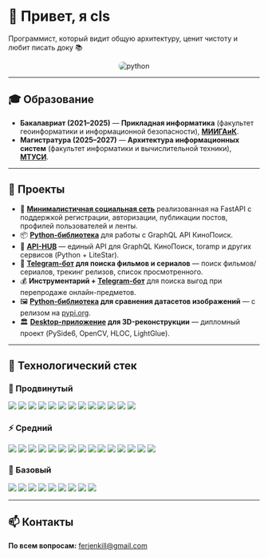 # 👋 Привет, я cls

Программист, который видит общую архитектуру, ценит чистоту и любит писать доку 📚  

<div align="center">
  <img src="https://i.pinimg.com/736x/e5/20/d5/e520d5fdf66615af98e523582d226bef.jpg" alt="python" style="max-width: 100%; height: auto; border-radius: 16px;">
</div>

---

## 🎓 Образование
- **Бакалавриат (2021–2025)** — **Прикладная информатика** (факультет геоинформатики и
информационной безопасности), **[МИИГАиК](https://www.miigaik.ru/)**.
- **Магистратура (2025–2027)** — **Архитектура информационных систем** (факультет
информатики и вычислительной техники), **[МТУСИ](https://mtuci.ru/)**.  

---

## 🚀 Проекты
- 💬 **[Минималистичная социальная сеть](https://github.com/cloudsucker/pleo)** реализованная на FastAPI с поддержкой регистрации, авторизации, публикации постов, профилей пользователей и ленты.
- 📦 **[Python-библиотека](https://github.com/cloudsucker/kinopapi)** для работы с GraphQL API КиноПоиск.
- 🔗 **[API-HUB](https://github.com/cloudsucker/kinohubble)** — единый API для GraphQL КиноПоиск, toramp и других сервисов (Python + LiteStar).
- 🤖 **[Telegram-бот](https://github.com/cloudsucker/kinoliba) для поиска фильмов и сериалов** — поиск фильмов/сериалов, трекинг релизов, список просмотренного.
- 💰 **Инструментарий + [Telegram-бот](https://github.com/cloudsucker/cs2crap)** для поиска выгод при перепродаже онлайн-предметов.
- 🖼 **[Python-библиотека](https://github.com/cloudsucker/visdatcompy) для сравнения датасетов изображений** — с релизом на [pypi.org](https://pypi.org/project/visdatcompy/0.8.4/).
- 🏛 **[Desktop-приложение](https://github.com/cloudsucker/archpoint) для 3D-реконструкции** — дипломный проект (PySide6, OpenCV, HLOC, LightGlue).

---

## 🔧 Технологический стек

### 🚀 Продвинутый
<div>
  <img src="https://img.shields.io/badge/Python-3776AB?style=for-the-badge&logo=python&logoColor=white" />
  <img src="https://img.shields.io/badge/PostgreSQL-336791?style=for-the-badge&logo=postgresql&logoColor=white" />
  <img src="https://img.shields.io/badge/FastAPI-009688?style=for-the-badge&logo=fastapi&logoColor=white" />
  <img src="https://img.shields.io/badge/SQLAlchemy-CE2C2E?style=for-the-badge&logo=sqlalchemy&logoColor=white" />
  <img src="https://img.shields.io/badge/Asyncio-3776AB?style=for-the-badge&logo=python&logoColor=white" />
  <img src="https://img.shields.io/badge/Jinja2-B41717?style=for-the-badge&logo=jinja&logoColor=white" />
  <img src="https://img.shields.io/badge/HTML5-E34F26?style=for-the-badge&logo=html5&logoColor=white" />
  <img src="https://img.shields.io/badge/CSS3-1572B6?style=for-the-badge&logo=css3&logoColor=white" />
  <img src="https://img.shields.io/badge/GitHub-181717?style=for-the-badge&logo=github&logoColor=white" />
  <img src="https://img.shields.io/badge/VSCode-007ACC?style=for-the-badge&logo=visual-studio-code&logoColor=white" />
  <img src="https://img.shields.io/badge/Draw.io-F08705?style=for-the-badge&logo=diagrams.net&logoColor=white" />
  <img src="https://img.shields.io/badge/Notion-000000?style=for-the-badge&logo=notion&logoColor=white" />
  <img src="https://img.shields.io/badge/AFFiNE-1E90FF?style=for-the-badge&logoColor=white" />
</div>

### ⚡ Средний
<div>
  <img src="https://img.shields.io/badge/Pydantic-BA0C2F?style=for-the-badge&logo=pydantic&logoColor=white" />
  <img src="https://img.shields.io/badge/Docker-2496ED?style=for-the-badge&logo=docker&logoColor=white" />
  <img src="https://img.shields.io/badge/Aiohttp-2C5BB4?style=for-the-badge&logo=python&logoColor=white" />
  <img src="https://img.shields.io/badge/Aiofiles-3776AB?style=for-the-badge&logo=python&logoColor=white" />
  <img src="https://img.shields.io/badge/Aiogram-2CA5E0?style=for-the-badge&logo=telegram&logoColor=white" />
  <img src="https://img.shields.io/badge/Unittest-3776AB?style=for-the-badge&logo=python&logoColor=white" />
  <img src="https://img.shields.io/badge/Bash-4EAA25?style=for-the-badge&logo=gnu-bash&logoColor=white" />
  <img src="https://img.shields.io/badge/Git-F05032?style=for-the-badge&logo=git&logoColor=white" />
  <img src="https://img.shields.io/badge/API-009688?style=for-the-badge&logo=swagger&logoColor=white" />
  <img src="https://img.shields.io/badge/SQLite-003B57?style=for-the-badge&logo=sqlite&logoColor=white" />
  <img src="https://img.shields.io/badge/Litestar-20232A?style=for-the-badge&logo=litestar&logoColor=white" />
  <img src="https://img.shields.io/badge/Requests-2A2A2A?style=for-the-badge&logo=python&logoColor=white" />
  <img src="https://img.shields.io/badge/Matplotlib-11557C?style=for-the-badge&logo=plotly&logoColor=white" />
  <img src="https://img.shields.io/badge/Plotly-3F4F75?style=for-the-badge&logo=plotly&logoColor=white" />
  <img src="https://img.shields.io/badge/C++-00599C?style=for-the-badge&logo=c%2B%2B&logoColor=white" />
</div>

### 📘 Базовый
<div>
  <img src="https://img.shields.io/badge/Django-092E20?style=for-the-badge&logo=django&logoColor=white" />
  <img src="https://img.shields.io/badge/Flask-000000?style=for-the-badge&logo=flask&logoColor=white" />
  <img src="https://img.shields.io/badge/Pandas-150458?style=for-the-badge&logo=pandas&logoColor=white" />
  <img src="https://img.shields.io/badge/Numpy-013243?style=for-the-badge&logo=numpy&logoColor=white" />
  <img src="https://img.shields.io/badge/JavaScript-F7DF1E?style=for-the-badge&logo=javascript&logoColor=black" />
  <img src="https://img.shields.io/badge/Typing-3776AB?style=for-the-badge&logo=python&logoColor=white" />
  <img src="https://img.shields.io/badge/Logging-FF9900?style=for-the-badge&logo=python&logoColor=white" />
  <img src="https://img.shields.io/badge/Qt_Creator-41CD52?style=for-the-badge&logo=qt&logoColor=white" />
  <img src="https://img.shields.io/badge/PySide6-41CD52?style=for-the-badge&logo=qt&logoColor=white" />
</div>

---

## 📫 Контакты
**По всем вопросам:** ferjenkill@gmail.com

